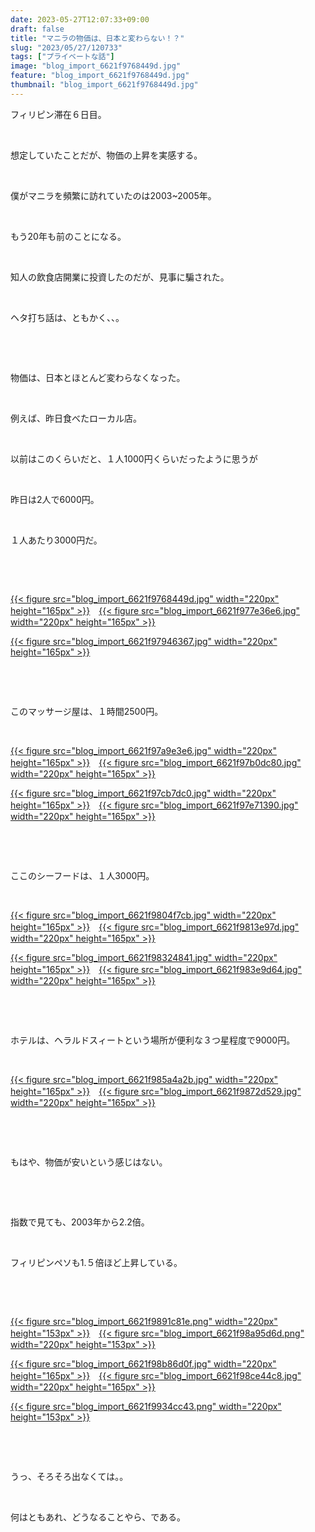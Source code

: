 ```yaml
---
date: 2023-05-27T12:07:33+09:00
draft: false
title: "マニラの物価は、日本と変わらない！？"
slug: "2023/05/27/120733"
tags: ["プライベートな話"]
image: "blog_import_6621f9768449d.jpg"
feature: "blog_import_6621f9768449d.jpg"
thumbnail: "blog_import_6621f9768449d.jpg"
---
```

<p>フィリピン滞在６日目。</p><p> </p><p>想定していたことだが、物価の上昇を実感する。</p><p> </p><p>僕がマニラを頻繁に訪れていたのは2003~2005年。</p><p> </p><p>もう20年も前のことになる。</p><p> </p><p>知人の飲食店開業に投資したのだが、見事に騙された。</p><p> </p><p>ヘタ打ち話は、ともかく、、。</p><p> </p><p> </p><p>物価は、日本とほとんど変わらなくなった。</p><p> </p><p>例えば、昨日食べたローカル店。</p><p> </p><p>以前はこのくらいだと、１人1000円くらいだったように思うが</p><p> </p><p>昨日は2人で6000円。</p><p> </p><p>１人あたり3000円だ。</p><p> </p><p> </p><p><a href="blog_import_6621f9768449d.jpg">{{< figure src="blog_import_6621f9768449d.jpg" width="220px" height="165px" >}}</a>　<a href="blog_import_6621f977e36e6.jpg">{{< figure src="blog_import_6621f977e36e6.jpg" width="220px" height="165px" >}}</a></p><p><a href="blog_import_6621f97946367.jpg">{{< figure src="blog_import_6621f97946367.jpg" width="220px" height="165px" >}}</a></p><p> </p><p> </p><p>このマッサージ屋は、１時間2500円。</p><p> </p><p><a href="blog_import_6621f97a9e3e6.jpg">{{< figure src="blog_import_6621f97a9e3e6.jpg" width="220px" height="165px" >}}</a>　<a href="blog_import_6621f97b0dc80.jpg">{{< figure src="blog_import_6621f97b0dc80.jpg" width="220px" height="165px" >}}</a></p><p><a href="blog_import_6621f97cb7dc0.jpg">{{< figure src="blog_import_6621f97cb7dc0.jpg" width="220px" height="165px" >}}</a>　<a href="blog_import_6621f97e71390.jpg">{{< figure src="blog_import_6621f97e71390.jpg" width="220px" height="165px" >}}</a></p><p> </p><p> </p><p>ここのシーフードは、１人3000円。</p><p> </p><p><a href="blog_import_6621f9804f7cb.jpg">{{< figure src="blog_import_6621f9804f7cb.jpg" width="220px" height="165px" >}}</a>　<a href="blog_import_6621f9813e97d.jpg">{{< figure src="blog_import_6621f9813e97d.jpg" width="220px" height="165px" >}}</a></p><p><a href="blog_import_6621f98324841.jpg">{{< figure src="blog_import_6621f98324841.jpg" width="220px" height="165px" >}}</a>　<a href="blog_import_6621f983e9d64.jpg">{{< figure src="blog_import_6621f983e9d64.jpg" width="220px" height="165px" >}}</a></p><p> </p><p> </p><p>ホテルは、ヘラルドスィートという場所が便利な３つ星程度で9000円。</p><p> </p><p><a href="blog_import_6621f985a4a2b.jpg">{{< figure src="blog_import_6621f985a4a2b.jpg" width="220px" height="165px" >}}</a>　<a href="blog_import_6621f9872d529.jpg">{{< figure src="blog_import_6621f9872d529.jpg" width="220px" height="165px" >}}</a></p><p> </p><p> </p><p>もはや、物価が安いという感じはない。</p><p> </p><p> </p><p>指数で見ても、2003年から2.2倍。</p><p> </p><p>フィリピンペソも1.５倍ほど上昇している。</p><p> </p><p> </p><p><a href="blog_import_6621f9891c81e.png">{{< figure src="blog_import_6621f9891c81e.png" width="220px" height="153px" >}}</a>　<a href="blog_import_6621f98a95d6d.png">{{< figure src="blog_import_6621f98a95d6d.png" width="220px" height="153px" >}}</a></p><p><a href="blog_import_6621f98b86d0f.jpg">{{< figure src="blog_import_6621f98b86d0f.jpg" width="220px" height="165px" >}}</a>　<a href="blog_import_6621f98ce44c8.jpg">{{< figure src="blog_import_6621f98ce44c8.jpg" width="220px" height="165px" >}}</a></p><p><a href="blog_import_6621f9934cc43.png">{{< figure src="blog_import_6621f9934cc43.png" width="220px" height="153px" >}}</a></p><p> </p><p> </p><p>うっ、そろそろ出なくては。。</p><p> </p><p>何はともあれ、どうなることやら、である。</p><p> </p><p> </p><p> </p><p> </p><p> </p>

